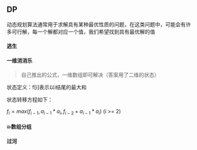 ## DP

动态规划算法通常用于求解具有某种最优性质的问题，在这类问题中，可能会有许多可行解，每一个解都对应一个值，我们希望找到具有最优解的值

#### 逃生

#### 一维消消乐

>  自己推出的公式，一维数组即可解决（答案用了二维的状态）

状态定义：f[i]表示以i结尾的最大和

状态转移方程如下：

$f_i = max(f_{i-1},  a_{i-1}*a_i,  f_{i-2}+a_{i-1}*a_i)$ (i >= 2)

#### :boom:数组分组

#### 过河